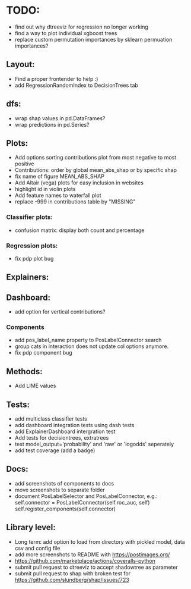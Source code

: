 
# TODO:
- find out why dtreeviz for regression no longer working
- find a way to plot individual xgboost trees
- replace custom permutation importances by sklearn permuation importances?

## Layout:
- Find a proper frontender to help :)
- add RegressionRandomIndex to DecisionTrees tab

## dfs:
- wrap shap values in pd.DataFrames?
- wrap predictions in pd.Series?

## Plots:
- Add options sorting contributions plot from most negative to most positive
- Contributions: order by global mean_abs_shap or by specific shap
- fix name of figure MEAN_ABS_SHAP
- Add Altair (vega) plots for easy inclusion in websites
- highlight id in violin plots
- Add feature names to waterfall plot
- replace -999 in contributions table by "MISSING"

### Classifier plots:
- confusion matrix: display both count and percentage

### Regression plots:
- fix pdp plot bug

## Explainers:


## Dashboard:
- add option for vertical contributions?
 

### Components
- add pos_label_name property to PosLabelConnector search
- group cats in interaction does not update col options anymore.
- fix pdp component bug


## Methods:
- Add LIME values

## Tests:
- add multiclass classifier tests
- add dashboard integration tests using dash tests
- add ExplainerDashboard intergration test
- Add tests for decisiontrees, extratrees
- test model_output='probability' and 'raw' or 'logodds' seperately
- add test coverage (add a badge)

## Docs:
- add screenshots of components to docs
- move screenshots to separate folder
- document PosLabelSelector and PosLabelConnector, e.g.:
        self.connector = PosLabelConnector(self.roc_auc, self)
        self.register_components(self.connector)


## Library level:
- Long term: add option to load from directory with pickled model, data csv and config file
- add more screenshots to README with https://postimages.org/
- https://github.com/marketplace/actions/coveralls-python
- submit pull request to dtreeviz to accept shadowtree as parameter
- submit pull request to shap with broken test for https://github.com/slundberg/shap/issues/723